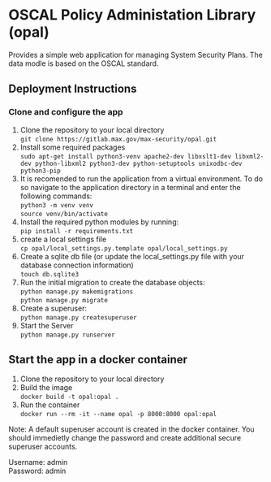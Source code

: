 # OSCAL Policy Administation Library (opal)

Provides a simple web application for managing System Security Plans.  The data modle is based on the OSCAL standard. 

## Deployment Instructions

### Clone and configure the app

1. Clone the repository to your local directory\
   `git clone https://gitlab.max.gov/max-security/opal.git`
1. Install some required packages\
   `sudo apt-get install python3-venv apache2-dev libxslt1-dev libxml2-dev python-libxml2 python3-dev python-setuptools unixodbc-dev python3-pip`
1. It is recomended to run the application from a virtual environment. To do so navigate to the application directory in a terminal and enter the following commands:\
   `python3 -m venv venv`\
   `source venv/bin/activate`
1. Install the required python modules by running:\
   `pip install -r requirements.txt`
1. create a local settings file\
   `cp opal/local_settings.py.template opal/local_settings.py`
1. Create a sqlite db file (or update the local_settings.py file with your database connection information)\
   `touch db.sqlite3`
1. Run the initial migration to create the database objects:\
   `python manage.py makemigrations`\
   `python manage.py migrate`
1. Create a superuser:\
   `python manage.py createsuperuser`
1. Start the Server\
   `python manage.py runserver`
## Start the app in a docker container
1. Clone the repository to your local directory
1. Build the image\
    `docker build -t opal:opal .`
1. Run the container\
    `docker run --rm -it --name opal -p 8000:8000 opal:opal`
    
Note: A default superuser account is created in the docker container. You should immedietly change the password and create additional secure superuser accounts.

Username: admin\
Password: admin
